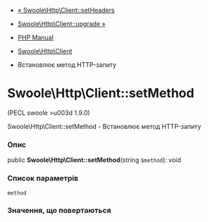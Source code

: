 - [«
Swoole\Http\Client::setHeaders](swoole-http-client.setheaders.md)
- [Swoole\Http\Client::upgrade »](swoole-http-client.upgrade.md)

- [PHP Manual](index.md)
- [Swoole\Http\Client](class.swoole-http-client.md)
- Встановлює метод HTTP-запиту

# Swoole\Http\Client::setMethod

(PECL swoole \>u003d 1.9.0)

Swoole\Http\Client::setMethod - Встановлює метод HTTP-запиту

### Опис

public **Swoole\Http\Client::setMethod**(string `$method`): void

### Список параметрів

`method`

### Значення, що повертаються
